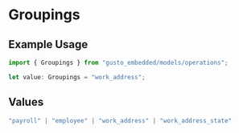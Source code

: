# Groupings

## Example Usage

```typescript
import { Groupings } from "gusto_embedded/models/operations";

let value: Groupings = "work_address";
```

## Values

```typescript
"payroll" | "employee" | "work_address" | "work_address_state"
```
